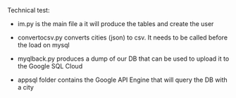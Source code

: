 
Technical test:

- im.py is the main file a it will produce the tables and create the user

- convertocsv.py converts cities (json) to csv. It needs to be called before the load on mysql

- myqlback.py produces a dump of our DB that can be used to upload it to the Google SQL Cloud 

- appsql folder contains the Google API Engine that will query the DB with a city
